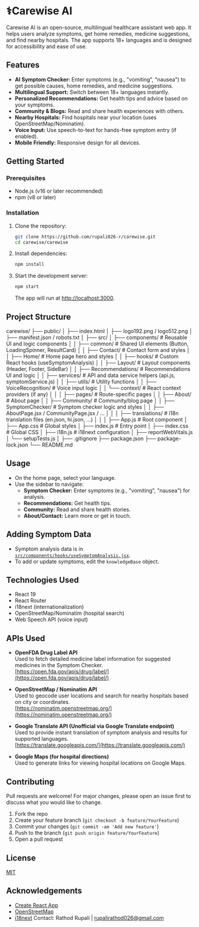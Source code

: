 # ⚕️Carewise AI

Carewise AI is an open-source, multilingual healthcare assistant web app. It helps users analyze symptoms, get home remedies, medicine suggestions, and find nearby hospitals. 
The app supports 18+ languages and is designed for accessibility and ease of use.


## Features

- **AI Symptom Checker:** Enter symptoms (e.g., "vomiting", "nausea") to get possible causes, home remedies, and medicine suggestions.
- **Multilingual Support:** Switch between 18+ languages instantly.
- **Personalized Recommendations:** Get health tips and advice based on your symptoms.
- **Community & Blogs:** Read and share health experiences with others.
- **Nearby Hospitals:** Find hospitals near your location (uses OpenStreetMap/Nominatim).
- **Voice Input:** Use speech-to-text for hands-free symptom entry (if enabled).
- **Mobile Friendly:** Responsive design for all devices.

## Getting Started

### Prerequisites
- Node.js (v16 or later recommended)
- npm (v8 or later)

### Installation
1. Clone the repository:
   ```bash
   git clone https://github.com/rupali026-r/carewise.git
   cd carewise/carewise
   ```
2. Install dependencies:
   ```bash
   npm install
   ```
3. Start the development server:
   ```bash
   npm start
   ```
   The app will run at [http://localhost:3000](http://localhost:3000).
## Project Structure
carewise/
├── public/
│   ├── index.html
│   ├── logo192.png / logo512.png
│   ├── manifest.json / robots.txt
│
├── src/
│   ├── components/           # Reusable UI and logic components
│   │   ├── common/           # Shared UI elements (Button, LoadingSpinner, ResultCard)
│   │   ├── Contact/          # Contact form and styles
│   │   ├── Home/             # Home page hero and styles
│   │   ├── hooks/            # Custom React hooks (useSymptomAnalysis)
│   │   ├── Layout/           # Layout components (Header, Footer, SideBar)
│   │   ├── Recommendations/  # Recommendations UI and logic
│   │   ├── services/         # API and data service helpers (api.js, symptomService.js)
│   │   ├── utils/            # Utility functions
│   │   ├── VoiceRecognition/ # Voice input logic
│   │   └── context/          # React context providers (if any)
│   │
│   ├── pages/                # Route-specific pages
│   │   ├── About/            # About page
│   │   ├── Community/        # Community/blog page
│   │   ├── SymptomChecker/   # Symptom checker logic and styles
│   │   ├── AboutPage.jsx / CommunityPage.jsx / ...
│   │
│   ├── translations/         # i18n translation files (en.json, hi.json, ...)
│   │
│   ├── App.js                # Root component
│   ├── App.css               # Global styles
│   ├── index.js              # Entry point
│   ├── index.css             # Global CSS
│   ├── i18n.js               # i18next configuration
│   ├── reportWebVitals.js
│   └── setupTests.js
│
├── .gitignore
├── package.json
├── package-lock.json
└── README.md
## Usage
- On the home page, select your language.
- Use the sidebar to navigate:
  - **Symptom Checker:** Enter symptoms (e.g., "vomiting", "nausea") for analysis.
  - **Recommendations:** Get health tips.
  - **Community:** Read and share health stories.
  - **About/Contact:** Learn more or get in touch.

## Adding Symptom Data
- Symptom analysis data is in [`src/components/hooks/useSymptomAnalysis.jsx`](src/components/hooks/useSymptomAnalysis.jsx).
- To add or update symptoms, edit the `knowledgeBase` object.

## Technologies Used
- React 19
- React Router
- i18next (internationalization)
- OpenStreetMap/Nominatim (hospital search)
- Web Speech API (voice input)

## APIs Used

- **OpenFDA Drug Label API**  
  Used to fetch detailed medicine label information for suggested medicines in the Symptom Checker.  
  [https://open.fda.gov/apis/drug/label/](https://open.fda.gov/apis/drug/label/)

- **OpenStreetMap / Nominatim API**  
  Used to geocode user locations and search for nearby hospitals based on city or coordinates.  
  [https://nominatim.openstreetmap.org/](https://nominatim.openstreetmap.org/)

- **Google Translate API (Unofficial via Google Translate endpoint)**  
  Used to provide instant translation of symptom analysis and results for supported languages.  
  [https://translate.googleapis.com/](https://translate.googleapis.com/)

- **Google Maps (for hospital directions)**  
  Used to generate links for viewing hospital locations on Google Maps.

## Contributing
Pull requests are welcome! For major changes, please open an issue first to discuss what you would like to change.

1. Fork the repo
2. Create your feature branch (`git checkout -b feature/YourFeature`)
3. Commit your changes (`git commit -am 'Add new feature'`)
4. Push to the branch (`git push origin feature/YourFeature`)
5. Open a pull request

## License
[MIT](LICENSE)

## Acknowledgements
- [Create React App](https://github.com/facebook/create-react-app)
- [OpenStreetMap](https://www.openstreetmap.org/)
- [i18next](https://www.i18next.com/)
Contact:
Rathod Rupali | rupalirathod026@gmail.com
